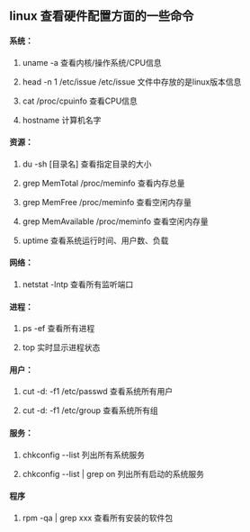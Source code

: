## linux 查看硬件配置方面的一些命令

#### 系统：

1. uname -a 
	 查看内核/操作系统/CPU信息

2. head -n 1 /etc/issue
	/etc/issue 文件中存放的是linux版本信息

3. cat /proc/cpuinfo
	查看CPU信息

4. hostname
	计算机名字


#### 资源：

1. du -sh [目录名]
	查看指定目录的大小

2. grep MemTotal /proc/meminfo 
	查看内存总量

3. grep MemFree /proc/meminfo 
	查看空闲内存量

4. grep MemAvailable /proc/meminfo 
	查看空闲内存量

5. uptime
	查看系统运行时间、用户数、负载

#### 网络：

1. netstat -lntp 
	查看所有监听端口

#### 进程：
1. ps -ef
	查看所有进程


2. top
	实时显示进程状态

#### 用户：
1. cut -d: -f1 /etc/passwd
	查看系统所有用户

2. cut -d: -f1 /etc/group
	查看系统所有组

#### 服务：
1. chkconfig --list
	列出所有系统服务

2. chkconfig --list | grep on
	列出所有启动的系统服务

#### 程序
1. rpm -qa | grep xxx
	查看所有安装的软件包












